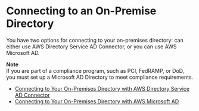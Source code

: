 # Connecting to an On\-Premise Directory<a name="connect_directory"></a>

You have two options for connecting to your on\-premises directory: can either use AWS Directory Service AD Connector, or you can use AWS Microsoft AD\. 

**Note**  
If you are part of a compliance program, such as PCI, FedRAMP, or DoD, you must set up a Microsoft AD Directory to meet compliance requirements\.


+ [Connecting to Your On\-Premises Directory with AWS Directory Service AD Connector](connect_directory_connector.md)
+ [Connecting to Your On\-Premises Directory with AWS Microsoft AD](connect_directory_microsoft.md)